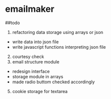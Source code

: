 # emailmaker

##todo
1. refactoring data storage using arrays or json
  * write data into json file
  * write javascript functions interpreting json file
2. courtesy check
3. email structure module
  * redesign interface
  * storage module in arrays
  * made radio buttom checked accordingly
5. cookie storage for textarea
